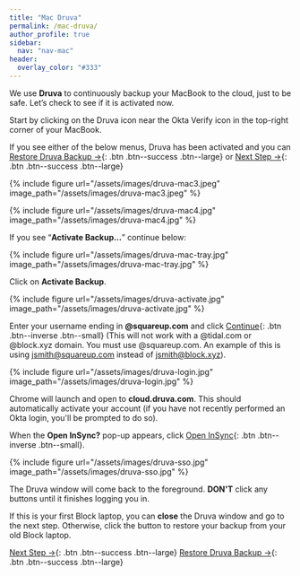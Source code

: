 ```yaml
---
title: "Mac Druva"
permalink: /mac-druva/
author_profile: true
sidebar:
  nav: "nav-mac"
header:
  overlay_color: "#333"
---
```


We use __Druva__ to continuously backup your MacBook to the cloud, just to be safe. Let’s check to see if it is activated now.

Start by clicking on the Druva icon near the Okta Verify icon in the top-right corner of your MacBook.

If you see either of the below menus, Druva has been activated and you can [Restore Druva Backup &rarr;](/mac-druva-restore/){: .btn .btn--success .btn--large} or [Next Step &rarr;](/mac-yubikey/){: .btn .btn--success .btn--large}

{% include figure url="/assets/images/druva-mac3.jpeg" image_path="/assets/images/druva-mac3.jpeg" %}

{% include figure url="/assets/images/druva-mac4.jpg" image_path="/assets/images/druva-mac4.jpg" %}

If you see “__Activate Backup…__” continue below:

{% include figure url="/assets/images/druva-mac-tray.jpg" image_path="/assets/images/druva-mac-tray.jpg" %}

Click on __Activate Backup__.

{% include figure url="/assets/images/druva-activate.jpg" image_path="/assets/images/druva-activate.jpg" %}

Enter your username ending in __@squareup.com__ and click [Continue](){: .btn .btn--inverse .btn--small} 
(This will not work with a @tidal.com or @block.xyz domain. You must use @squareup.com. An example of this is using jsmith@squareup.com instead of jsmith@block.xyz).

{% include figure url="/assets/images/druva-login.jpg" image_path="/assets/images/druva-login.jpg" %}

Chrome will launch and open to __cloud.druva.com__. This should automatically activate your account (if you have not recently performed an Okta login, you'll be prompted to do so). 

When the __Open InSync?__ pop-up appears, click [Open InSync](){: .btn .btn--inverse .btn--small}.

{% include figure url="/assets/images/druva-sso.jpg" image_path="/assets/images/druva-sso.jpg" %}

The Druva window will come back to the foreground. __DON'T__ click any buttons until it finishes logging you in.

If this is your first Block laptop, you can __close__ the Druva window and go to the next step. Otherwise, click the button to restore your backup from your old Block laptop.

[Next Step &rarr;](/mac-vpn/){: .btn .btn--success .btn--large} [Restore Druva Backup &rarr;](/mac-druva-restore/){: .btn .btn--success .btn--large} 

